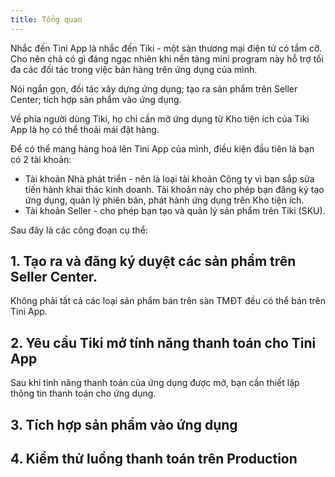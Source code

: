 ```yaml
---
title: Tổng quan
---
```


Nhắc đến Tini App là nhắc đến Tiki - một sàn thương mại điện tử có tầm cỡ. Cho nên chả có gì đáng ngạc nhiên khi nền tảng mini program này hỗ trợ tối đa các đối tác trong việc bán hàng trên ứng dụng của mình.

Nói ngắn gọn, đối tác xây dựng ứng dụng; tạo ra sản phẩm trên Seller Center; tích hợp sản phẩm vào ứng dụng. 

Về phía người dùng Tiki, họ chỉ cần mở ứng dụng từ Kho tiện ích của Tiki App là họ có thể thoải mái đặt hàng. 

Để có thể mang hàng hoá lên Tini App của mình, điều kiện đầu tiên là bạn có 2 tài khoản:

- Tài khoản Nhà phát triển - nên là loại tài khoản Công ty vì bạn sắp sửa tiến hành khai thác kinh doanh. Tài khoản này cho phép bạn đăng ký tạo ứng dụng, quản lý phiên bản, phát hành ứng dụng trên Kho tiện ích. 
- Tài khoản Seller - cho phép bạn tạo và quản lý sản phẩm trên Tiki (SKU).

Sau đây là các công đoạn cụ thể:

## 1. Tạo ra và đăng ký duyệt các sản phẩm trên Seller Center.

Không phải tất cả các loại sản phẩm bán trên sàn TMĐT đều có thể bán trên Tini App.

## 2. Yêu cầu Tiki mở tính năng thanh toán cho Tini App

Sau khi tính năng thanh toán của ứng dụng được mở, bạn cần thiết lập thông tin thanh toán cho ứng dụng.

## 3. Tích hợp sản phẩm vào ứng dụng

## 4. Kiểm thử luồng thanh toán trên Production

